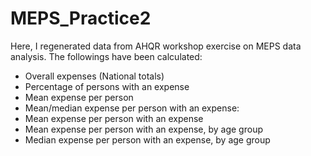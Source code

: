 # MEPS_Practice2
Here, I regenerated data from AHQR workshop exercise on MEPS data analysis. The followings have been calculated:
- Overall expenses (National totals)
- Percentage of persons with an expense
- Mean expense per person
- Mean/median expense per person with an expense:
- Mean expense per person with an expense
- Mean expense per person with an expense, by age group
- Median expense per person with an expense, by age group
